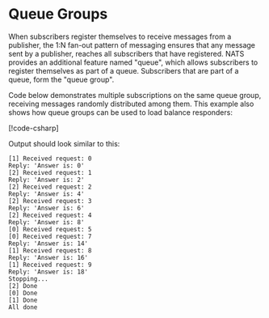 # Queue Groups

When subscribers register themselves to receive messages from a publisher,
the 1:N fan-out pattern of messaging ensures that any message sent by a publisher,
reaches all subscribers that have registered. NATS provides an additional feature
named "queue", which allows subscribers to register themselves as part of a queue.
Subscribers that are part of a queue, form the "queue group".

Code below demonstrates multiple subscriptions on the same queue group,
receiving messages randomly distributed among them. This example also shows
how queue groups can be used to load balance responders:

[!code-csharp[](../../../tests/NATS.Net.DocsExamples/Core/QueuePage.cs#queue)]

Output should look similar to this:

```text
[1] Received request: 0
Reply: 'Answer is: 0'
[2] Received request: 1
Reply: 'Answer is: 2'
[2] Received request: 2
Reply: 'Answer is: 4'
[2] Received request: 3
Reply: 'Answer is: 6'
[2] Received request: 4
Reply: 'Answer is: 8'
[0] Received request: 5
[0] Received request: 7
Reply: 'Answer is: 14'
[1] Received request: 8
Reply: 'Answer is: 16'
[1] Received request: 9
Reply: 'Answer is: 18'
Stopping...
[2] Done
[0] Done
[1] Done
All done
```
